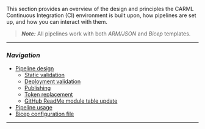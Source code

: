 This section provides an overview of the design and principles the CARML Continuous Integration (CI) environment is built upon, how pipelines are set up, and how you can interact with them.

> ***Note:*** All pipelines work with both _ARM/JSON_ and _Bicep_ templates.

---

### _Navigation_

- [Pipeline design](./The%20CI%20environment%20-%20Pipeline%20design.md)
    - [Static validation](./The%20CI%20environment%20-%20Static%20validation.md)
    - [Deployment validation](./The%20CI%20environment%20-%20Deployment%20validation.md)
    - [Publishing](./The%20CI%20environment%20-%20Publishing.md)
    - [Token replacement](./The%20CI%20environment%20-%20Token%20replacement.md)
    - [GitHub ReadMe module table update](./The%20CI%20environment%20-%20GitHub%20ReadMe%20module%20table%20update.md)
- [Pipeline usage](./The%20CI%20environment%20-%20Pipeline%20usage.md)
- [Bicep configuration file](./The%20CI%20environment%20-%20Bicep%20configuration%20file.md)

---
